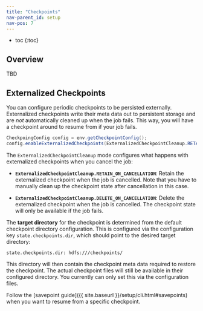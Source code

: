 ```yaml
---
title: "Checkpoints"
nav-parent_id: setup
nav-pos: 7
---
```

<!--
Licensed to the Apache Software Foundation (ASF) under one
or more contributor license agreements.  See the NOTICE file
distributed with this work for additional information
regarding copyright ownership.  The ASF licenses this file
to you under the Apache License, Version 2.0 (the
"License"); you may not use this file except in compliance
with the License.  You may obtain a copy of the License at

  http://www.apache.org/licenses/LICENSE-2.0

Unless required by applicable law or agreed to in writing,
software distributed under the License is distributed on an
"AS IS" BASIS, WITHOUT WARRANTIES OR CONDITIONS OF ANY
KIND, either express or implied.  See the License for the
specific language governing permissions and limitations
under the License.
-->


* toc
{:toc}

## Overview

TBD


## Externalized Checkpoints

You can configure periodic checkpoints to be persisted externally. Externalized checkpoints write their meta data out to persistent storage and are *not* automatically cleaned up when the job fails. This way, you will have a checkpoint around to resume from if your job fails.

```java
CheckpoingConfig config = env.getCheckpointConfig();
config.enableExternalizedCheckpoints(ExternalizedCheckpointCleanup.RETAIN_ON_CANCELLATION);
```

The `ExternalizedCheckpointCleanup` mode configures what happens with externalized checkpoints when you cancel the job:

- **`ExternalizedCheckpointCleanup.RETAIN_ON_CANCELLATION`**: Retain the externalized checkpoint when the job is cancelled. Note that you have to manually clean up the checkpoint state after cancellation in this case.

- **`ExternalizedCheckpointCleanup.DELETE_ON_CANCELLATION`**: Delete the externalized checkpoint when the job is cancelled. The checkpoint state will only be available if the job fails.

The **target directory** for the checkpoint is determined from the default checkpoint directory configuration. This is configured via the configuration key `state.checkpoints.dir`, which should point to the desired target directory:

```
state.checkpoints.dir: hdfs:///checkpoints/
```

This directory will then contain the checkpoint meta data required to restore the checkpoint. The actual checkpoint files will still be available in their configured directory. You currently can only set this via the configuration files.

Follow the [savepoint guide]({{ site.baseurl }}/setup/cli.html#savepoints) when you want to resume from a specific checkpoint.
